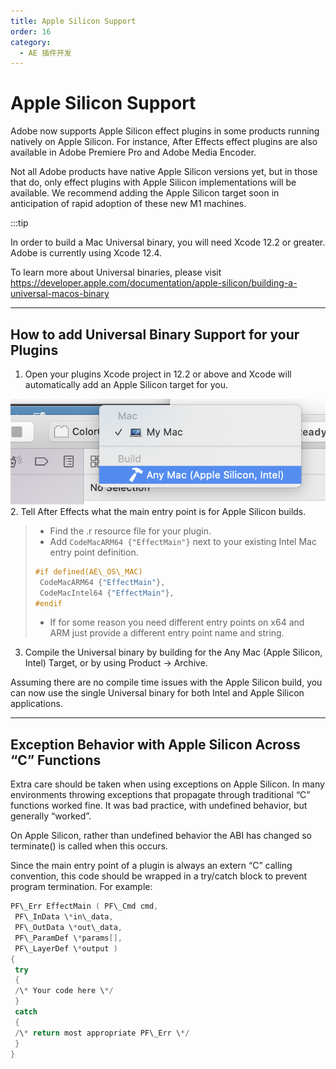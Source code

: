 ```yaml
---
title: Apple Silicon Support
order: 16
category:
  - AE 插件开发
---
```


# Apple Silicon Support

Adobe now supports Apple Silicon effect plugins in some products running natively on Apple Silicon. For instance, After Effects effect plugins are also available in Adobe Premiere Pro and Adobe Media Encoder.

Not all Adobe products have native Apple Silicon versions yet, but in those that do, only effect plugins with Apple Silicon implementations will be available. We recommend adding the Apple Silicon target soon in anticipation of rapid adoption of these new M1 machines.

:::tip

In order to build a Mac Universal binary, you will need Xcode 12.2 or greater. Adobe is currently using Xcode 12.4.

To learn more about Universal binaries, please visit <https://developer.apple.com/documentation/apple-silicon/building-a-universal-macos-binary>

---

## How to add Universal Binary Support for your Plugins

1. Open your plugins Xcode project in 12.2 or above and Xcode will automatically add an Apple Silicon target for you.

![../_images/mac_universal_build.png](../_images/mac_universal_build.png) 2. Tell After Effects what the main entry point is for Apple Silicon builds.

> - Find the .r resource file for your plugin.
> - Add `CodeMacARM64 {"EffectMain"}` next to your existing Intel Mac entry point definition.
>
> ```cpp
> #if defined(AE\_OS\_MAC)
>  CodeMacARM64 {"EffectMain"},
>  CodeMacIntel64 {"EffectMain"},
> #endif
>
> ```
>
> - If for some reason you need different entry points on x64 and ARM just provide a different entry point name and string.

3. Compile the Universal binary by building for the Any Mac (Apple Silicon, Intel) Target, or by using Product -> Archive.

Assuming there are no compile time issues with the Apple Silicon build, you can now use the single Universal binary for both Intel and Apple Silicon applications.

---

## Exception Behavior with Apple Silicon Across “C” Functions

Extra care should be taken when using exceptions on Apple Silicon. In many environments throwing exceptions that propagate through traditional “C” functions worked fine. It was bad practice, with undefined behavior, but generally “worked”.

On Apple Silicon, rather than undefined behavior the ABI has changed so terminate() is called when this occurs.

Since the main entry point of a plugin is always an extern “C” calling convention, this code should be wrapped in a try/catch block to prevent program termination. For example:

```cpp
PF\_Err EffectMain ( PF\_Cmd cmd,
 PF\_InData \*in\_data,
 PF\_OutData \*out\_data,
 PF\_ParamDef \*params[],
 PF\_LayerDef \*output )
{
 try
 {
 /\* Your code here \*/
 }
 catch
 {
 /\* return most appropriate PF\_Err \*/
 }
}

```
